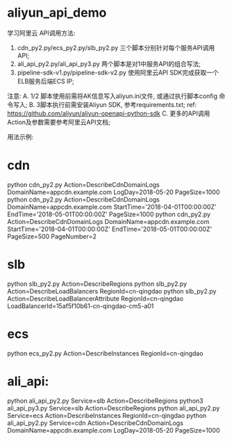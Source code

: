 # aliyun_api_demo
学习阿里云 API调用方法:

1. cdn_py2.py/ecs_py2.py/slb_py2.py 三个脚本分别针对每个服务API调用API;
2. ali_api_py2.py/ali_api_py3.py 两个脚本是对1中服务API的组合写法;
3. pipeline-sdk-v1.py/pipeline-sdk-v2.py 使用阿里云API SDK完成获取一个ELB服务后端ECS IP;


注意:
 A. 1/2 脚本使用前需将AK信息写入aliyun.ini文件, 或通过执行脚本config 命令写入;
 B. 3脚本执行前需安装Aliyun SDK, 参考requirements.txt;
 ref: https://github.com/aliyun/aliyun-openapi-python-sdk
 C. 更多的API调用Action及参数需要参考阿里云API文档;

用法示例:
# cdn
python cdn_py2.py Action=DescribeCdnDomainLogs DomainName=appcdn.example.com LogDay=2018-05-20 PageSize=1000
python cdn_py2.py Action=DescribeCdnDomainLogs DomainName=appcdn.example.com StartTime='2018-04-01T00:00:00Z'  EndTime='2018-05-01T00:00:00Z' PageSize=1000
python cdn_py2.py Action=DescribeCdnDomainLogs DomainName=appcdn.example.com StartTime='2018-04-01T00:00:00Z'  EndTime='2018-05-01T00:00:00Z' PageSize=500 PageNumber=2

# slb
python slb_py2.py  Action=DescribeRegions
python slb_py2.py  Action=DescribeLoadBalancers RegionId=cn-qingdao
python slb_py2.py  Action=DescribeLoadBalancerAttribute RegionId=cn-qingdao LoadBalancerId=15af5f10b61-cn-qingdao-cm5-a01

# ecs
python ecs_py2.py  Action=DescribeInstances RegionId=cn-qingdao

# ali_api:
python ali_api_py2.py Service=slb Action=DescribeRegions
python3 ali_api_py3.py Service=slb Action=DescribeRegions
python ali_api_py2.py Service=ecs Action=DescribeInstances RegionId=cn-qingdao
python ali_api_py2.py Service=cdn Action=DescribeCdnDomainLogs DomainName=appcdn.example.com LogDay=2018-05-20 PageSize=1000

